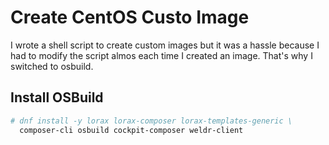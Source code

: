# Create CentOS Custo Image

I wrote a shell script to create custom images but it was a hassle because I had to modify the script almos each time I created an image. 
That's why I switched to osbuild.

## Install OSBuild

```bash
# dnf install -y lorax lorax-composer lorax-templates-generic \
  composer-cli osbuild cockpit-composer weldr-client
```

